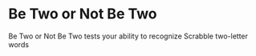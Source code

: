 Be Two or Not Be Two
====================

Be Two or Not Be Two tests your ability to recognize Scrabble two-letter
words

